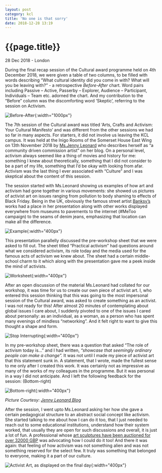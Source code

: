 ```yaml
---
layout: post
category: kcl
title: 'No one is that sorry'
date: 2018-12-28 13:19
---
```


{{page.title}}
================

<p class="meta">28 Dec 2018 - London</p>

During the final recap session of the Cultural award programme held on 4th December 2018, we were given a table of two columns, to be filled with words describing “What cultural identity did you come in with? What will you be leaving with?” - a retrospective <i> Before-After </i> chart. Word pairs including Passive – Active, Passerby – Explorer, Audience – Participant, Individuals – Team etc. adorned the chart. And my contribution to the “Before” column was the discomforting word ‘Skeptic’, referring to the session on Activism. 

![Before-After](/images/posts/kcl/2018-12-28/BeforeAfter.jpg){:width="1000px"}

The 7th session of the Cultural award was titled ‘Arts, Crafts and Activism: Your Cultural Manifesto’ and was different from the other sessions we had so far in many aspects. For starters, it did not involve us leaving the KCL campus. It was held at the Inigo Rooms of the Somerset House East Wing on 13th November 2018 by [Ms.Jenny Leonard](https://jennyleonardart.com/) who describes herself as “a community driven commission artist” on her blog. On a personal level, activism always seemed like a thing of movies and history for me: something I knew about theoretically, something that I did not consider to be a part of my life, something that I’d be okay with looking from afar. Activism was the last thing I ever associated with “Culture” and I was skeptical about the content of this session.

The session started with Ms.Leonard showing us examples of how art and activism had gone together in various movements: she showed us pictures of activist art on issues ranging from pollution to body shaming to effects of Black Friday. Being in the UK, obviously the famous street artist [Banksy’s](http://www.banksy.co.uk/) works had a place in her presentation along with other works displayed everywhere from museums to pavements to the internet (#MeToo campaign) to the seams of denim jeans, emphasizing that location can make all the difference.

![Example](/images/posts/kcl/2018-12-28/Example.jpg){:width="400px"}

This presentation parallelly discussed the pre-workshop sheet that we were asked to fill out. The sheet titled “Practical activism” had questions around what we considered activism, its role today and the media used for the famous acts of activism we knew about. The sheet had a certain middle-school charm to it which along with the presentation gave me a peek inside the mind of activists. 

![Worksheet](/images/posts/kcl/2018-12-28/Worksheet.jpg){:width="400px"}


After an open discussion of the material Ms.Leonard had collated for our workshop, it was time for us to create our own piece of activist art. I, who entered this session thinking that this was going to the most impersonal session of the Cultural award, was asked to create something as an activist. I was not ready for this! After almost 20 minutes of contemplating about global issues I care about, I suddenly pivoted to one of the issues I cared about personally: as an individual, as a woman, as a person who has spent many evenings of mindless “networking”. And it felt right to want to give this thought a shape and form. 

![Stop Interrupting](/images/posts/kcl/2018-12-28/Mine.jpg){:width="400px"}

In my pre-workshop sheet, there was a question that asked “The role of activism today is…” and I had written, <i> “showcase that seemingly ordinary people can make a change”. </i> It was not until I made my piece of activist art that this statement sunk in. A statement, that I wrote, made the fullest sense to me only after I created this work. It was certainly not as impressive as many of the works of my colleagues in the programme. But it was personal in a way I did not anticipate. And I left the following feedback for the session: (Bottom-right) 

![Bottom-right](/images/posts/kcl/2018-12-28/Feedback.jpg){:width="400px"}

<i> Picture Courtesy: [Jenny Leonard Blog](https://jennyleonardart.com/2018/11/21/art-and-activism-workshop/) </i>

After the session, I went upto Ms.Leonard asking her how she gave a certain pedagogical structure to an abstract social concept like activism. She started talking to me about how I can do it too, that I just needed to reach out to some educational institutions, understand how their system worked, that usually they are open for such discussions and overall, it is just a lot of fun. A professional whose [art sculptures have been auctioned for over 32000 GBP](https://www.facebook.com/jennyleonardart/posts/2088846424513599?__xts__[0]=68.ARArRj-PAO8rVgveOVJflB6X0Aa54-5PBk3W5ueVD1dsD1ckJLmhOYMnvByqPHE4Buyoa5W266HlCrgFN3KlOjh0eeVZ6Ckrm-X6JdJHqM5DrCwuRdjAEG0aZNA5AOJgL9ps5x9uTPuCjHg9gmL9AwWJ2pLZnZT-JGFjgSeZ364bL9xetGklT9j57XAjBrizna4WMi7Cr-099mnYBLV6_UoSo6R9uDyQyRkZnU3MswiJKdlDZ4qVMhFbH-dBKCbIfCj3EG1qXiZbC9X1ePpNn3CHkoaBc58woCA_mEM38KXnvYbVJfq-UQykdHV8Lk8HNCfq1ocIKG3czgXA0GmETjnb9g&__tn__=-R) was advocating how I could do it too! And there it was again: that feeling of how activism was not something alien and was not something reserved for the select few. It truly was something that belonged to everyone, making it a part of our culture. 

![Activist Art, as displayed on the final day](/images/posts/kcl/2018-12-28/ActivistArt.jpg){:width="400px"}